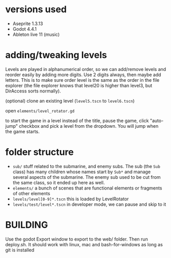 # versions used

 - Aseprite 1.3.13
 - Godot 4.4.1
 - Ableton live 11 (music)

# adding/tweaking levels

Levels are played in alphanumerical order, so we can add/remove levels and reorder easily by adding more digits. Use 2 digits always, then maybe add letters. This is to make sure order level is the same as the order in the file explorer (the file explorer knows that level20 is higher than level3, but DirAccess sorts normally).

(optional) clone an existing level (`level5.tscn` to `level6.tscn`)

open `elements/level_rotator.gd`

to start the game in a level instead of the title, pause the game, click "auto-jump" checkbox and pick a level from the dropdown. You will jump when the game starts.

# folder structure

- `sub/` stuff related to the submarine, and enemy subs. The sub (the `Sub` class) has many children whose names start by `Sub*` and manage several aspects of the submarine. The enemy sub used to be cut from the same class, so it ended up here as well.
- `elements/` a bunch of scenes that are functional elements or fragments of other elements
- `levels/level[0-9]*.tscn` this is loaded by LevelRotator
- `levels/test/level*.tscn` in developer mode, we can pause and skip to it

# BUILDING

Use the godot Export window to export to the web/ folder. Then run deploy.sh. It should work with linux, mac and bash-for-windows as long as git is installed

